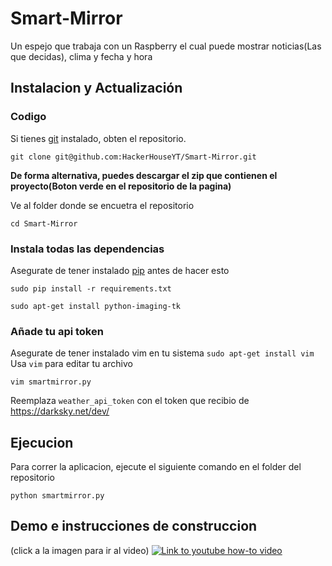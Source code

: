 # Smart-Mirror
Un espejo que trabaja con un Raspberry el cual puede mostrar noticias(Las que decidas), clima y fecha y hora

## Instalacion y Actualización
### Codigo
Si tienes [git](https://git-scm.com/book/en/v2/Getting-Started-Installing-Git) instalado, obten el repositorio.

```
git clone git@github.com:HackerHouseYT/Smart-Mirror.git
```

**De forma alternativa, puedes descargar el zip que contienen el proyecto(Boton verde en el repositorio de la pagina)**

Ve al folder donde se encuetra el repositorio

```
cd Smart-Mirror
```

### Instala todas las dependencias
Asegurate de tener instalado [pip](https://pip.pypa.io/en/stable/installing/) antes de hacer esto

```
sudo pip install -r requirements.txt
```

```
sudo apt-get install python-imaging-tk
```

### Añade tu api token
Asegurate de tener instalado vim en tu sistema `sudo apt-get install vim`
Usa `vim` para editar tu archivo

```
vim smartmirror.py
```

Reemplaza `weather_api_token` con el token que recibio de https://darksky.net/dev/

## Ejecucion
Para correr la aplicacion, ejecute el siguiente comando en el folder del repositorio

```
python smartmirror.py
```

## Demo e instrucciones de construccion 
(click a la imagen para ir al video)
[![Link to youtube how-to video](http://i.imgur.com/cMyaSHT.png)](https://youtu.be/fkVBAcvbrjU)

